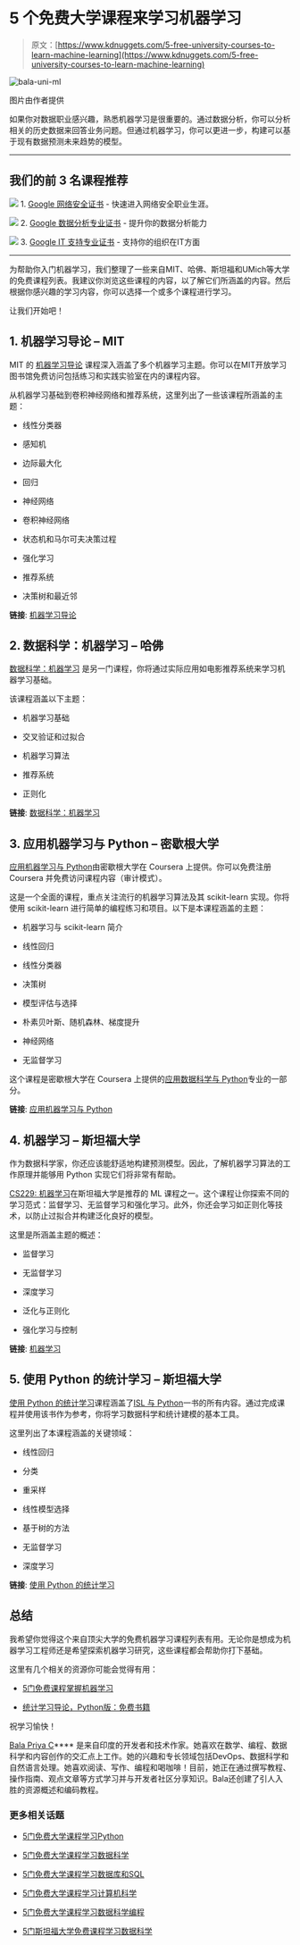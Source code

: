# 5 个免费大学课程来学习机器学习

> 原文：[https://www.kdnuggets.com/5-free-university-courses-to-learn-machine-learning](https://www.kdnuggets.com/5-free-university-courses-to-learn-machine-learning)

![bala-uni-ml](../Images/7c699d5139ea17cfa4cec8c3b94b0348.png)

图片由作者提供

如果你对数据职业感兴趣，熟悉机器学习是很重要的。通过数据分析，你可以分析相关的历史数据来回答业务问题。但通过机器学习，你可以更进一步，构建可以基于现有数据预测未来趋势的模型。

* * *

## 我们的前 3 名课程推荐

![](../Images/0244c01ba9267c002ef39d4907e0b8fb.png) 1\. [Google 网络安全证书](https://www.kdnuggets.com/google-cybersecurity) - 快速进入网络安全职业生涯。

![](../Images/e225c49c3c91745821c8c0368bf04711.png) 2\. [Google 数据分析专业证书](https://www.kdnuggets.com/google-data-analytics) - 提升你的数据分析能力

![](../Images/0244c01ba9267c002ef39d4907e0b8fb.png) 3\. [Google IT 支持专业证书](https://www.kdnuggets.com/google-itsupport) - 支持你的组织在IT方面

* * *

为帮助你入门机器学习，我们整理了一些来自MIT、哈佛、斯坦福和UMich等大学的免费课程列表。我建议你浏览这些课程的内容，以了解它们所涵盖的内容。然后根据你感兴趣的学习内容，你可以选择一个或多个课程进行学习。

让我们开始吧！

## 1\. 机器学习导论 – MIT

MIT 的 [机器学习导论](https://openlearninglibrary.mit.edu/courses/course-v1:MITx+6.036+1T2019/course/) 课程深入涵盖了多个机器学习主题。你可以在MIT开放学习图书馆免费访问包括练习和实践实验室在内的课程内容。

从机器学习基础到卷积神经网络和推荐系统，这里列出了一些该课程所涵盖的主题：

+   线性分类器

+   感知机

+   边际最大化

+   回归

+   神经网络

+   卷积神经网络

+   状态机和马尔可夫决策过程

+   强化学习

+   推荐系统

+   决策树和最近邻

**链接**: [机器学习导论](https://openlearninglibrary.mit.edu/courses/course-v1:MITx+6.036+1T2019/course/)

## 2\. 数据科学：机器学习 – 哈佛

[数据科学：机器学习](https://pll.harvard.edu/course/data-science-machine-learning) 是另一门课程，你将通过实际应用如电影推荐系统来学习机器学习基础。

该课程涵盖以下主题：

+   机器学习基础

+   交叉验证和过拟合

+   机器学习算法

+   推荐系统

+   正则化

**链接**: [数据科学：机器学习](https://pll.harvard.edu/course/data-science-machine-learning)

## 3. 应用机器学习与 Python – 密歇根大学

[应用机器学习与 Python](https://www.coursera.org/learn/python-machine-learning)由密歇根大学在 Coursera 上提供。你可以免费注册 Coursera 并免费访问课程内容（审计模式）。

这是一个全面的课程，重点关注流行的机器学习算法及其 scikit-learn 实现。你将使用 scikit-learn 进行简单的编程练习和项目。以下是本课程涵盖的主题：

+   机器学习与 scikit-learn 简介

+   线性回归

+   线性分类器

+   决策树

+   模型评估与选择

+   朴素贝叶斯、随机森林、梯度提升

+   神经网络

+   无监督学习

这个课程是密歇根大学在 Coursera 上提供的[应用数据科学与 Python](https://www.coursera.org/specializations/data-science-python)专业的一部分。

**链接**: [应用机器学习与 Python](https://www.coursera.org/learn/python-machine-learning)

## 4. 机器学习 – 斯坦福大学

作为数据科学家，你还应该能舒适地构建预测模型。因此，了解机器学习算法的工作原理并能够用 Python 实现它们将非常有帮助。

[CS229: 机器学习](https://cs229.stanford.edu/)在斯坦福大学是推荐的 ML 课程之一。这个课程让你探索不同的学习范式：监督学习、无监督学习和强化学习。此外，你还会学习如正则化等技术，以防止过拟合并构建泛化良好的模型。

这里是所涵盖主题的概述：

+   监督学习

+   无监督学习

+   深度学习

+   泛化与正则化

+   强化学习与控制

**链接**: [机器学习](https://www.youtube.com/playlist?list=PLoROMvodv4rNyWOpJg_Yh4NSqI4Z4vOYy)

## 5. 使用 Python 的统计学习 – 斯坦福大学

[使用 Python 的统计学习](https://www.edx.org/learn/python/stanford-university-statistical-learning-with-python)课程涵盖了[ISL 与 Python](https://www.statlearning.com/)一书的所有内容。通过完成课程并使用该书作为参考，你将学习数据科学和统计建模的基本工具。

这里列出了本课程涵盖的关键领域：

+   线性回归

+   分类

+   重采样

+   线性模型选择

+   基于树的方法

+   无监督学习

+   深度学习

**链接**: [使用 Python 的统计学习](https://www.edx.org/learn/python/stanford-university-statistical-learning-with-python)

## 总结

我希望你觉得这个来自顶尖大学的免费机器学习课程列表有用。无论你是想成为机器学习工程师还是希望探索机器学习研究，这些课程都会帮助你打下基础。

这里有几个相关的资源你可能会觉得有用：

+   [5门免费课程掌握机器学习](https://www.kdnuggets.com/5-free-courses-to-master-machine-learning)

+   [统计学习导论，Python版：免费书籍](https://www.kdnuggets.com/2023/07/introduction-statistical-learning-python-edition-free-book.html)

祝学习愉快！

**[](https://twitter.com/balawc27)**[Bala Priya C](https://www.kdnuggets.com/wp-content/uploads/bala-priya-author-image-update-230821.jpg)**** 是来自印度的开发者和技术作家。她喜欢在数学、编程、数据科学和内容创作的交汇点上工作。她的兴趣和专长领域包括DevOps、数据科学和自然语言处理。她喜欢阅读、写作、编程和喝咖啡！目前，她正在通过撰写教程、操作指南、观点文章等方式学习并与开发者社区分享知识。Bala还创建了引人入胜的资源概述和编码教程。

### 更多相关话题

+   [5门免费大学课程学习Python](https://www.kdnuggets.com/5-free-university-courses-to-learn-python)

+   [5门免费大学课程学习数据科学](https://www.kdnuggets.com/5-free-university-courses-to-learn-data-science)

+   [5门免费大学课程学习数据库和SQL](https://www.kdnuggets.com/5-free-university-courses-to-learn-databases-and-sql)

+   [5门免费大学课程学习计算机科学](https://www.kdnuggets.com/5-free-university-courses-to-learn-computer-science)

+   [5门免费大学课程学习数据科学编程](https://www.kdnuggets.com/5-free-university-courses-to-learn-coding-for-data-science)

+   [5门斯坦福大学免费课程学习数据科学](https://www.kdnuggets.com/5-free-stanford-university-courses-to-learn-data-science)
